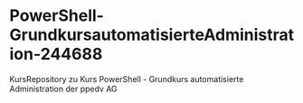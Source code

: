 # PowerShell-GrundkursautomatisierteAdministration-244688
KursRepository zu Kurs PowerShell - Grundkurs automatisierte Administration der ppedv AG
